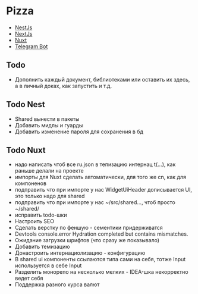 # Pizza
- [NestJs](backend/README.md)
- [NextJs](frontend-nextjs/README.md)
- [Nuxt](frontend-nuxt/README.md)
- [Telegram Bot](telegram-bot/README.md)

## Todo
- Дополнить каждый документ, библиотеками или оставить их здесь, а в личный доках, как запустить и т.д.

## Todo Nest
- Shared вынести в пакеты
- Добавить мидлы и гуарды
- Добавить изменение пароля для сохранения в бд

## Todo Nuxt
- надо написать чтоб все ru.json в тепизацию интернац t(...), как раньше делали на проекте
- импорты для Nuxt сделать автоматически, для того же cn, как для компоненов
- подправить что при импорте у нас WidgetUiHeader дописывается UI, это только надо для shared
- подправить что при импорте у нас ~/src/shared..., чтоб просто ~/shared/
- исправить todo-шки
- Настроить SEO
- Сделать верстку по феншую - сементики придерживатся
- Devtools console.error Hydration completed but contains mismatches.
- Ожидание загрузки шрифтов (что сразу же показывало)
- Добавить темизацию
- Донастроить интернациолизацию - конфигурацию
- В shared ui компоненты ссылаются типа сами на себя, тотже Input используется в себе Input
- Разделить монорепо на несколько мелких - IDEA-шка некорректно ведет себя
- Поддержка разного курса валют